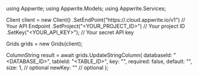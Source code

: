 using Appwrite;
using Appwrite.Models;
using Appwrite.Services;

Client client = new Client()
    .SetEndPoint("https://<REGION>.cloud.appwrite.io/v1") // Your API Endpoint
    .SetProject("<YOUR_PROJECT_ID>") // Your project ID
    .SetKey("<YOUR_API_KEY>"); // Your secret API key

Grids grids = new Grids(client);

ColumnString result = await grids.UpdateStringColumn(
    databaseId: "<DATABASE_ID>",
    tableId: "<TABLE_ID>",
    key: "",
    required: false,
    default: "<DEFAULT>",
    size: 1, // optional
    newKey: "" // optional
);